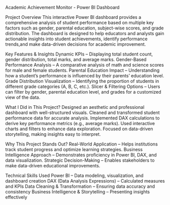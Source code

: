 Academic Achievement Monitor - Power BI Dashboard

Project Overview
This interactive Power BI dashboard provides a comprehensive analysis of student performance based on multiple key factors such as gender, parental education, 
subject-wise scores, and grade distribution. The dashboard is designed to help educators and analysts gain actionable insights into student achievements, 
identify performance trends,and make data-driven decisions for academic improvement.

Key Features & Insights
 Dynamic KPIs – Displaying total student count, gender distribution, total marks, and average marks.
 Gender-Based Performance Analysis – A comparative analysis of math and science scores for male and female students.
 Parental Education Impact – Understanding how a student’s performance is influenced by their parents’ education level.
 Grade Distribution Visualization – Identifying the proportion of students in different grade categories (A, B, C, etc.).
 Slicer & Filtering Options – Users can filter by gender, parental education level, and grades for a customized view of the data.

What I Did in This Project?
 Designed an aesthetic and professional dashboard with well-structured visuals.
 Cleaned and transformed student performance data for accurate analysis.
 Implemented DAX calculations to derive key performance metrics (e.g., average marks).
 Used interactive charts and filters to enhance data exploration.
 Focused on data-driven storytelling, making insights easy to interpret.

Why This Project Stands Out?
 Real-World Application – Helps institutions track student progress and optimize learning strategies.
 Business Intelligence Approach – Demonstrates proficiency in Power BI, DAX, and data visualization.
 Strategic Decision-Making – Enables stakeholders to make data-driven educational improvements.

Technical Skills Used
 Power BI – Data modeling, visualization, and dashboard creation
 DAX (Data Analysis Expressions) – Calculated measures and KPIs
 Data Cleaning & Transformation – Ensuring data accuracy and consistency
 Business Intelligence & Storytelling – Presenting insights effectively
